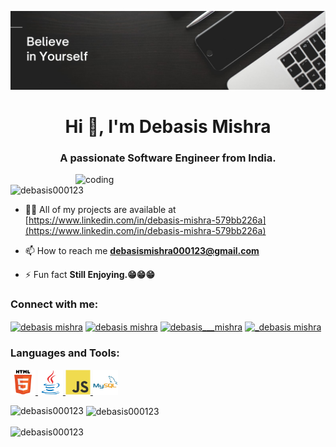 ![logo](https://github.com/DEBASIS000123/DEBASIS000123/blob/main/WhatsApp%20Image%202023-04-24%20at%2010.50.58.jpg)
<h1 align="center">Hi 👋, I'm Debasis Mishra</h1>
<h3 align="center">A passionate Software Engineer from India.</h3>
<img align="right"alt="coding"width="400"src="https://videoplasty.com/stock-animation/chill-coding-programming-lofi-animation-11018">
<p align="left"> <img src="https://komarev.com/ghpvc/?username=debasis000123&label=Profile%20views&color=0e75b6&style=flat" alt="debasis000123" /> </p>

- 👨‍💻 All of my projects are available at [https://www.linkedin.com/in/debasis-mishra-579bb226a](https://www.linkedin.com/in/debasis-mishra-579bb226a)

- 📫 How to reach me **debasismishra000123@gmail.com**

- ⚡ Fun fact **Still Enjoying.😁😁😁**

<h3 align="left">Connect with me:</h3>
<p align="left">
<a href="https://linkedin.com/in/debasis mishra" target="blank"><img align="center" src="https://raw.githubusercontent.com/rahuldkjain/github-profile-readme-generator/master/src/images/icons/Social/linked-in-alt.svg" alt="debasis mishra" height="30" width="40" /></a>
<a href="https://fb.com/debasis mishra" target="blank"><img align="center" src="https://raw.githubusercontent.com/rahuldkjain/github-profile-readme-generator/master/src/images/icons/Social/facebook.svg" alt="debasis mishra" height="30" width="40" /></a>
<a href="https://instagram.com/debasis___mishra" target="blank"><img align="center" src="https://raw.githubusercontent.com/rahuldkjain/github-profile-readme-generator/master/src/images/icons/Social/instagram.svg" alt="debasis___mishra" height="30" width="40" /></a>
<a href="https://www.hackerrank.com/_debasis mishra" target="blank"><img align="center" src="https://raw.githubusercontent.com/rahuldkjain/github-profile-readme-generator/master/src/images/icons/Social/hackerrank.svg" alt="_debasis mishra" height="30" width="40" /></a>
</p>

<h3 align="left">Languages and Tools:</h3>
<p align="left"> <a href="https://www.w3.org/html/" target="_blank" rel="noreferrer"> <img src="https://raw.githubusercontent.com/devicons/devicon/master/icons/html5/html5-original-wordmark.svg" alt="html5" width="40" height="40"/> </a> <a href="https://www.java.com" target="_blank" rel="noreferrer"> <img src="https://raw.githubusercontent.com/devicons/devicon/master/icons/java/java-original.svg" alt="java" width="40" height="40"/> </a> <a href="https://developer.mozilla.org/en-US/docs/Web/JavaScript" target="_blank" rel="noreferrer"> <img src="https://raw.githubusercontent.com/devicons/devicon/master/icons/javascript/javascript-original.svg" alt="javascript" width="40" height="40"/> </a> <a href="https://www.mysql.com/" target="_blank" rel="noreferrer"> <img src="https://raw.githubusercontent.com/devicons/devicon/master/icons/mysql/mysql-original-wordmark.svg" alt="mysql" width="40" height="40"/> </a> </p>

<p><img align="left" src="https://github-readme-stats.vercel.app/api/top-langs?username=debasis000123&show_icons=true&locale=en&layout=compact" alt="debasis000123" /></p>

<p>&nbsp;<img align="center" src="https://github-readme-stats.vercel.app/api?username=debasis000123&show_icons=true&locale=en" alt="debasis000123" /></p>

<p><img align="center" src="https://github-readme-streak-stats.herokuapp.com/?user=debasis000123&" alt="debasis000123" /></p>
